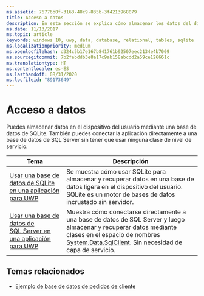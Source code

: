 ```yaml
---
ms.assetid: 76776b0f-3163-48c9-835b-3f4213968079
title: Acceso a datos
description: En esta sección se explica cómo almacenar los datos del dispositivo en una base de datos privada mediante la asignación relacional de objetos en aplicaciones para la Plataforma universal de Windows (UWP).
ms.date: 11/13/2017
ms.topic: article
keywords: windows 10, uwp, data, database, relational, tables, sqlite
ms.localizationpriority: medium
ms.openlocfilehash: d324c5b17e167b841761b92507eec2134e4b7009
ms.sourcegitcommit: 7b2febddb3e8a17c9ab158abcdd2a59ce126661c
ms.translationtype: HT
ms.contentlocale: es-ES
ms.lasthandoff: 08/31/2020
ms.locfileid: "89173649"
---
```

# <a name="data-access"></a>Acceso a datos

Puedes almacenar datos en el dispositivo del usuario mediante una base de datos de SQLite. También puedes conectar la aplicación directamente a una base de datos de SQL Server sin tener que usar ninguna clase de nivel de servicio.

| Tema | Descripción|
|-------|------------|
| [Usar una base de datos de SQLite en una aplicación para UWP](sqlite-databases.md) | Se muestra cómo usar SQLite para almacenar y recuperar datos en una base de datos ligera en el dispositivo del usuario. SQLite es un motor de bases de datos incrustado sin servidor. |
| [Usar una base de datos de SQL Server en una aplicación para UWP](sql-server-databases.md) | Muestra cómo conectarse directamente a una base de datos de SQL Server y luego almacenar y recuperar datos mediante clases en el espacio de nombres [System.Data.SqlClient](/dotnet/api/system.data.sqlclient). Sin necesidad de capa de servicio. |

## <a name="related-topics"></a>Temas relacionados

* [Ejemplo de base de datos de pedidos de cliente](https://github.com/Microsoft/Windows-appsample-customers-orders-database)